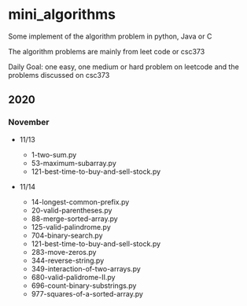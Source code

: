 # mini_algorithms
Some implement of the algorithm problem in python, Java or C 

The algorithm problems are mainly from leet code or csc373

Daily Goal: one easy, one medium or hard problem on leetcode and the problems discussed on csc373

## 2020

### November

- 11/13
  - 1-two-sum.py
  - 53-maximum-subarray.py
  - 121-best-time-to-buy-and-sell-stock.py

- 11/14
  - 14-longest-common-prefix.py
  - 20-valid-parentheses.py
  - 88-merge-sorted-array.py
  - 125-valid-palindrome.py
  - 704-binary-search.py
  - 121-best-time-to-buy-and-sell-stock.py 
  - 283-move-zeros.py
  - 344-reverse-string.py
  - 349-interaction-of-two-arrays.py
  - 680-valid-palidrome-II.py
  - 696-count-binary-substrings.py
  - 977-squares-of-a-sorted-array.py


